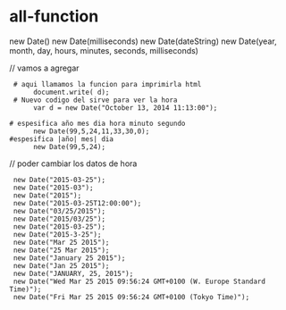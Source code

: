 # all-function

new Date()
new Date(milliseconds)
new Date(dateString)
new Date(year, month, day, hours, minutes, seconds, milliseconds)

// vamos a agregar 

     # aqui llamamos la funcion para imprimirla html
          document.write( d);
     # Nuevo codigo del sirve para ver la hora
          var d = new Date("October 13, 2014 11:13:00");

    # espesifica año mes dia hora minuto segundo
          new Date(99,5,24,11,33,30,0);
    #espesifica |año| mes| dia
          new Date(99,5,24);

// poder cambiar los datos de hora 

     new Date("2015-03-25");
     new Date("2015-03");
     new Date("2015");
     new Date("2015-03-25T12:00:00");
     new Date("03/25/2015");
     new Date("2015/03/25");
     new Date("2015-03-25"); 
     new Date("2015-3-25");
     new Date("Mar 25 2015");
     new Date("25 Mar 2015");
     new Date("January 25 2015");
     new Date("Jan 25 2015");
     new Date("JANUARY, 25, 2015");
     new Date("Wed Mar 25 2015 09:56:24 GMT+0100 (W. Europe Standard Time)");
     new Date("Fri Mar 25 2015 09:56:24 GMT+0100 (Tokyo Time)");

 
 
 
 


